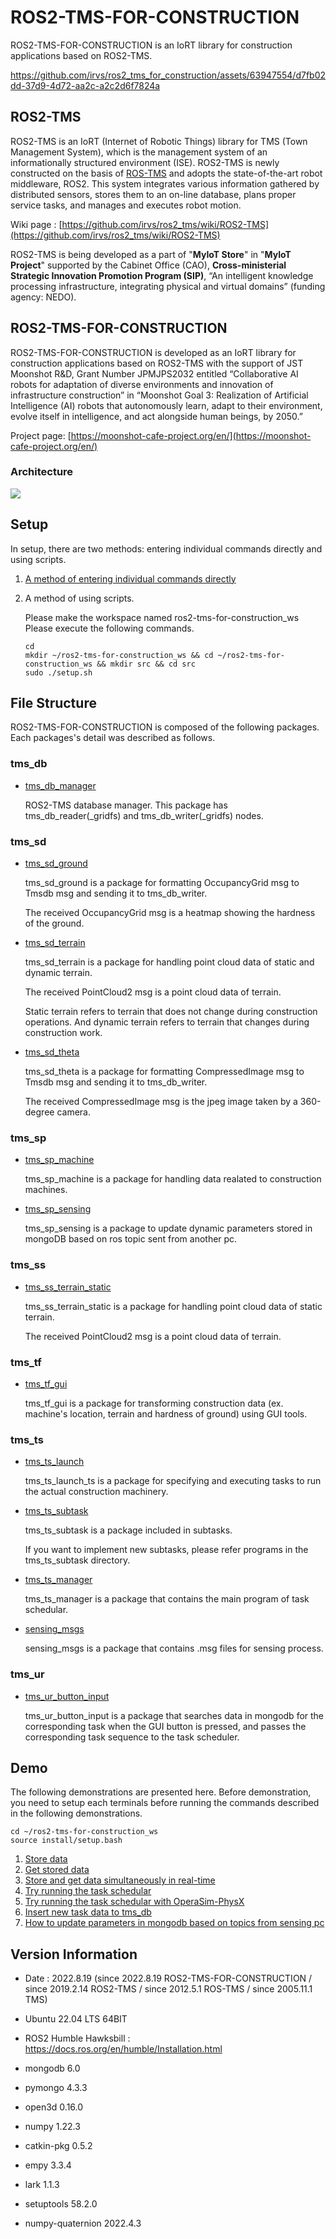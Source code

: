 # ROS2-TMS-FOR-CONSTRUCTION

ROS2-TMS-FOR-CONSTRUCTION is an IoRT library for construction applications based on ROS2-TMS.

https://github.com/irvs/ros2_tms_for_construction/assets/63947554/d7fb02dd-37d9-4d72-aa2c-a2c2d6f7824a

## ROS2-TMS

ROS2-TMS is an IoRT (Internet of Robotic Things) library for TMS (Town Management System), which is the management system of an informationally structured environment (ISE). ROS2-TMS is newly constructed on the basis of [ROS-TMS](https://github.com/irvs/ros_tms/wiki) and adopts the state-of-the-art robot middleware, ROS2. This system integrates various information gathered by distributed sensors, stores them to an on-line database, plans proper service tasks, and manages and executes robot motion.

Wiki page : [https://github.com/irvs/ros2_tms/wiki/ROS2-TMS](https://github.com/irvs/ros2_tms/wiki/ROS2-TMS)

ROS2-TMS is being developed as a part of "**MyIoT Store**" in "**MyIoT Project**" supported by the Cabinet Office (CAO), **Cross-ministerial Strategic Innovation Promotion Program (SIP)**, “An intelligent knowledge processing infrastructure, integrating physical and virtual domains” (funding agency: NEDO).

## ROS2-TMS-FOR-CONSTRUCTION

ROS2-TMS-FOR-CONSTRUCTION is developed as an IoRT library for construction applications based on ROS2-TMS with the support of JST Moonshot R&D, Grant Number JPMJPS2032 entitled “Collaborative AI robots for adaptation of diverse environments and innovation of infrastructure construction” in “Moonshot Goal 3: Realization of Artificial Intelligence (AI) robots that autonomously learn, adapt to their environment, evolve itself in intelligence, and act alongside human beings, by 2050.”

Project page: [https://moonshot-cafe-project.org/en/](https://moonshot-cafe-project.org/en/)

### Architecture

![](docs/ros2_tms_for_construction_architecture.png)

## Setup
In setup, there are two methods: entering individual commands directly and using scripts.

1. [A method of entering individual commands directly](setup.md)
2. A method of using scripts. 

      Please make the workspace named ros2-tms-for-construction_ws
      Please execute the following commands.

    ```
    cd
    mkdir ~/ros2-tms-for-construction_ws && cd ~/ros2-tms-for-construction_ws && mkdir src && cd src
    sudo ./setup.sh
    ```

## File Structure

ROS2-TMS-FOR-CONSTRUCTION is composed of the following packages. Each packages's detail was described as follows.

### tms_db

-  [tms_db_manager](tms_db/tms_db_manager)

   ROS2-TMS database manager. This package has tms_db_reader(_gridfs) and tms_db_writer(_gridfs) nodes.

### tms_sd

- [tms_sd_ground](tms_sd/tms_sd_ground)

  tms_sd_ground is a package for formatting OccupancyGrid msg to Tmsdb msg and sending it to tms_db_writer.

  The received OccupancyGrid msg is a heatmap showing the hardness of the ground.

- [tms_sd_terrain](tms_sd/tms_sd_terrain)

  tms_sd_terrain is a package for handling point cloud data of static and dynamic terrain.

  The received PointCloud2 msg is a point cloud data of terrain.

  Static terrain refers to terrain that does not change during construction operations. And dynamic terrain refers to terrain that changes during construction work.

- [tms_sd_theta](tms_sd/tms_sd_theta/)

  tms_sd_theta is a package for formatting CompressedImage msg to Tmsdb msg and sending it to tms_db_writer.

  The received CompressedImage msg is the jpeg image taken by a 360-degree camera.  

### tms_sp

- [tms_sp_machine](tms_sp/tms_sp_machine/)

  tms_sp_machine is a package for handling data realated to construction machines.


- [tms_sp_sensing](tms_sp/tms_sp_sensing/)

  tms_sp_sensing is a package  to update dynamic parameters stored in mongoDB based on ros topic sent from another pc.

### tms_ss

- [tms_ss_terrain_static](tms_ss/tms_ss_terrain_static)

  tms_ss_terrain_static is a package for handling point cloud data of static terrain.

  The received PointCloud2 msg is a point cloud data of terrain.

### tms_tf

- [tms_tf_gui](tms_tf/tms_tf_gui/)

  tms_tf_gui is a package for transforming construction data (ex. machine's location, terrain and hardness of ground) using GUI tools.

### tms_ts
- [tms_ts_launch](tms_ts/tms_ts_launch/)
  
  tms_ts_launch_ts is a  package for specifying and executing tasks to run the actual construction machinery.
  

- [tms_ts_subtask](tms_ts/tms_ts_subtask/)

  tms_ts_subtask is a package included in subtasks.
  
  If you want to implement new subtasks, please refer programs in the tms_ts_subtask directory.

- [tms_ts_manager](tms_ts/tms_ts_manager/)

  tms_ts_manager is a package that contains the main program of task schedular.

- [sensing_msgs](tms_ts/sensing_msgs/)
  
  sensing_msgs is a package that contains .msg files for sensing process.

### tms_ur

- [tms_ur_button_input](tms_ur/tms_ur_button_input)

  tms_ur_button_input is a package that searches data in mongodb for the corresponding task when the GUI button is pressed, and passes the corresponding task sequence to the task scheduler.

## Demo

The following demonstrations are presented here.
Before demonstration, you need to setup each terminals before running the commands described in the following demonstrations.

```
cd ~/ros2-tms-for-construction_ws
source install/setup.bash
```

1. [Store data](CHAPTER1.md)
2. [Get stored data](CHAPTER2.md)
3. [Store and get data simultaneously in real-time](CHAPTER3.md)
4. [Try running the task schedular](CHAPTER4.md)
5. [Try running the task schedular with OperaSim-PhysX](CHAPTER5.md)
6. [Insert new task data to tms_db](CHAPTER6.md)
7. [How to update parameters in mongodb based on topics from sensing pc](CHAPTER7.md)
<!-- 8. [Try running the actual OPERA-compatible construction machinery](#8-Try-running-the-actual-opera-compatible-construction-machinery) -->




<!-- ### 8. Try running the actual OPERA-compatible construction machinery

※ Execution of this section requires a actual OPERA-compatible construction machinery.

First, in accordance with the instructions outlined in section 4, specify the task_id of the task data you wish to execute and run the following command to launch the task management mechanism of ROS2-TMS for Construction.

#### For operating actual OPERA-compatible construction machinery ZX200

< LOCAL PC > 

```
# Open the 1st terminal
cd ~/ros2-tms-for-construction_ws && source install/setup.bash
ros2 launch tms_if_for_opera tms_if_for_opera.launch.py

# Open the 2nd terminal
cd ~/ros2-tms-for-construction_ws && source install/setup.bash
ros2 launch tms_if_for_opera tms_if_for_opera.launch.py

# Open the 2nd terminal
cd ~/ros2-tms-for-construction_ws && source install/setup.bash
ros2 launch tms_ts_launch tms_ts_construction.launch.py
```

< REMOTE PC >

```
cd ~/ros2-tms-for-construction_ws && source install/setup.bash
ros2 launch zx200_bringup vehicle.launch.py
```

#### For operating the actual OPOERA-compatible construction machinery IC120

< LOCAL PC >
```
# Open the 1st terminal
cd ~/ros2-tms-for-construction_ws && source install/setup.bash
ros2 launch ic120_bringup ic120_remote.launch.py

# Open the 3rd terminal
cd ~/ros2-tms-for-construction_ws && source install/setup.bash
ros2 launch tms_ts_launch tms_ts_construction.launch.py
```

< REMOTE PC >
```
cd ~/ros2-tms-for-construction_ws && source install/setup.bash
ros2 launch ic120_bringup ic120_vehicle.launch.py
``` -->



## Version Information

* Date : 2022.8.19 (since 2022.8.19 ROS2-TMS-FOR-CONSTRUCTION / since 2019.2.14 ROS2-TMS / since 2012.5.1 ROS-TMS / since 2005.11.1 TMS)  

* Ubuntu 22.04 LTS 64BIT  

* ROS2 Humble Hawksbill : https://docs.ros.org/en/humble/Installation.html   

* mongodb 6.0  

* pymongo 4.3.3

* open3d 0.16.0

* numpy 1.22.3

* catkin-pkg 0.5.2

* empy 3.3.4

* lark 1.1.3

* setuptools 58.2.0

* numpy-quaternion 2022.4.3
